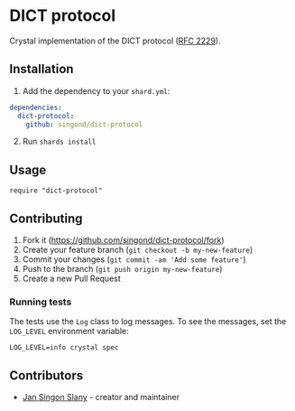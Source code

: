 # DICT protocol

Crystal implementation of the DICT protocol
([RFC 2229](https://www.rfc-editor.org/rfc/rfc2229)).

## Installation

1. Add the dependency to your `shard.yml`:

```yaml
dependencies:
  dict-protocol:
    github: singond/dict-protocol
```

2. Run `shards install`

## Usage

```crystal
require "dict-protocol"
```

## Contributing

1. Fork it (<https://github.com/singond/dict-protocol/fork>)
2. Create your feature branch (`git checkout -b my-new-feature`)
3. Commit your changes (`git commit -am 'Add some feature'`)
4. Push to the branch (`git push origin my-new-feature`)
5. Create a new Pull Request

### Running tests
The tests use the `Log` class to log messages.
To see the messages, set the `LOG_LEVEL` environment variable:
```
LOG_LEVEL=info crystal spec
```

## Contributors

- [Jan Singon Slany](https://github.com/singond) - creator and maintainer
